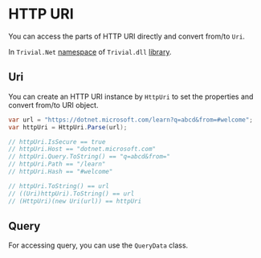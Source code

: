 # HTTP URI

You can access the parts of HTTP URI directly and convert from/to `Uri`.

In `Trivial.Net` [namespace](./net) of `Trivial.dll` [library](../).

## Uri

You can create an HTTP URI instance by `HttpUri` to set the properties and convert from/to URI object.

```csharp
var url = "https://dotnet.microsoft.com/learn?q=abcd&from=#welcome";
var httpUri = HttpUri.Parse(url);

// httpUri.IsSecure == true
// httpUri.Host == "dotnet.microsoft.com"
// httpUri.Query.ToString() == "q=abcd&from="
// httpUri.Path == "/learn"
// httpUri.Hash == "#welcome"

// httpUri.ToString() == url
// ((Uri)httpUri).ToString() == url
// (HttpUri)(new Uri(url)) == httpUri
```

## Query

For accessing query, you can use the `QueryData` class.
